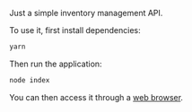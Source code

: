 Just a simple inventory management API.

To use it, first install dependencies:
```sh
yarn
```

Then run the application:
```sh
node index
```

You can then access it through a [web browser](localhost:3000/api).